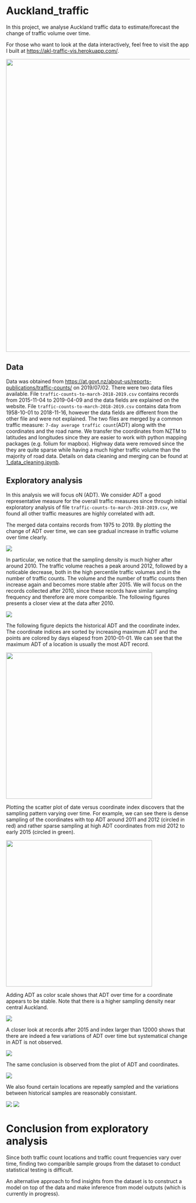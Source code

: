 # Auckland_traffic
In this project, we analyse Auckland traffic data to estimate/forecast the change of traffic volume over time. 

For those who want to look at the data interactively, feel free to visit the app I built at
https://akl-traffic-vis.herokuapp.com/. 

[<img src="images/app_screen_shot.png" width = "800">](https://auckland-traffic-vis.herokuapp.com/)

## Data
Data was obtained from 
https://at.govt.nz/about-us/reports-publications/traffic-counts/ on 2019/07/02. 
There were two data files available. File `traffic-counts-to-march-2018-2019.csv` contains records from
2015-11-04 to 2019-04-09 and the data fields are explained on the website. File 
`traffic-counts-to-march-2018-2019.csv` contains data from 1958-10-01 to 2018-11-16, however the data fields
are different from the other file and were not explained. The two files are merged by a common traffic measure: `7-day average traffic count`(ADT) along with 
the coordinates and the road name. We transfer the coordinates from NZTM to latitudes and longitudes since they are easier to work with python mapping packages (e.g. folium for mapbox). 
Highway data were removed since the they are quite sparse while having a much higher traffic volume than the majority of road data. 
Details on data cleaning and merging can be found at [1_data_cleaning.ipynb](1_data_cleaning.ipynb). 

## Exploratory analysis
In this analysis we will focus oN (ADT). We consider ADT a good representative measure for the overall 
traffic measures since through initial exploratory analysis of file `traffic-counts-to-march-2018-2019.csv`, we found all other traffic measures are highly correlated with adt.

The merged data contains records from 1975 to 2019. By plotting the change of ADT over time, we 
can see gradual increase in traffic volume over time clearly. 

![](images/volume_change_over_time.png)

In particular, we notice that the sampling density is much higher after around 2010. 
The traffic volume reaches 
a peak around 2012, followed by a noticable decrease, both in the high percentile traffic volumes and in the number of traffic counts. 
The volume and the number of traffic counts then increase again and becomes more stable after 2015. 
We will focus on the records collected after 2010, since these records have similar sampling frequency and therefore are 
more comparible. The following figures presents a closer view at the data after 2010.

![](images/volume_change_over_time_after_2010.png)

The following figure depicts the historical ADT and the coordinate index. The coordinate indices are sorted by 
increasing maximum ADT and the points are colored by days elapesd from 2010-01-01. 
We can see that the maximum ADT of a location is usually the most ADT record.

[<img src="images/ADT_sorted_by_location.png" width = "400">](images/ADT_sorted_by_location.png)

Plotting the scatter plot of date versus coordinate index discovers that the sampling pattern varying 
over time. For example, we can see there is dense sampling of the coordinates with top ADT around 
2011 and 2012 (circled in red) and rather sparse sampling at high ADT coordinates from mid 2012 
to early 2015 (circled in green).

[<img src="images/date_vs_coord_edit.PNG" width = "400">](images/date_vs_coord_edit.PNG)

Adding ADT as color scale shows that ADT over time for a coordinate appears to be stable. Note that there is 
a higher sampling density near central Auckland.

![](images/date_vs_coord_colored_by_ADT.png)

A closer look at records after 2015 and index larger than 12000 shows that there are indeed a few 
variations of ADT over time but systematical change in ADT is not observed.

![](images/date_vs_coord_colored_by_ADT_subset.png)

The same conclusion is observed from the plot of ADT and coordinates. 

![](images/Yearly_ADT_and_cooredinates.png)

We also found certain locations are repeatly sampled and the variations between historical samples are 
reasonably consistant.

![](images/sampling_count_vs_coord.png) ![](images/index_with_filtered_sampling_count.png)

# Conclusion from exploratory analysis
Since both traffic count locations and traffic count frequencies vary over time, finding two 
comparible sample groups from the dataset to conduct statistical testing is difficult. 

An alternative approach to find insights from the dataset is to construct a model on top of the data and 
make inference from model outputs (which is currently in progress).






